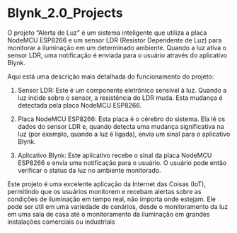 # Blynk_2.0_Projects

O projeto “Alerta de Luz” é um sistema inteligente que utiliza a placa NodeMCU ESP8266 e um sensor LDR (Resistor Dependente de Luz) para monitorar a iluminação em um determinado ambiente. Quando a luz ativa o sensor LDR, uma notificação é enviada para o usuário através do aplicativo Blynk.

Aqui está uma descrição mais detalhada do funcionamento do projeto:

1. Sensor LDR: Este é um componente eletrônico sensível à luz. Quando a luz incide sobre o sensor, a resistência do LDR muda. Esta mudança é detectada pela placa NodeMCU ESP8266.

2. Placa NodeMCU ESP8266: Esta placa é o cérebro do sistema. Ela lê os dados do sensor LDR e, quando detecta uma mudança significativa na luz (por exemplo, quando a luz é ligada), envia um sinal para o aplicativo Blynk.

3. Aplicativo Blynk: Este aplicativo recebe o sinal da placa NodeMCU ESP8266 e envia uma notificação para o usuário. O usuário pode então verificar o status da luz no ambiente monitorado.

Este projeto é uma excelente aplicação da Internet das Coisas (IoT), permitindo que os usuários monitorem e recebam alertas sobre as condições de iluminação em tempo real, não importa onde estejam. Ele pode ser útil em uma variedade de cenários, desde o monitoramento da luz em uma sala de casa até o monitoramento da iluminação em grandes instalações comerciais ou industriais
